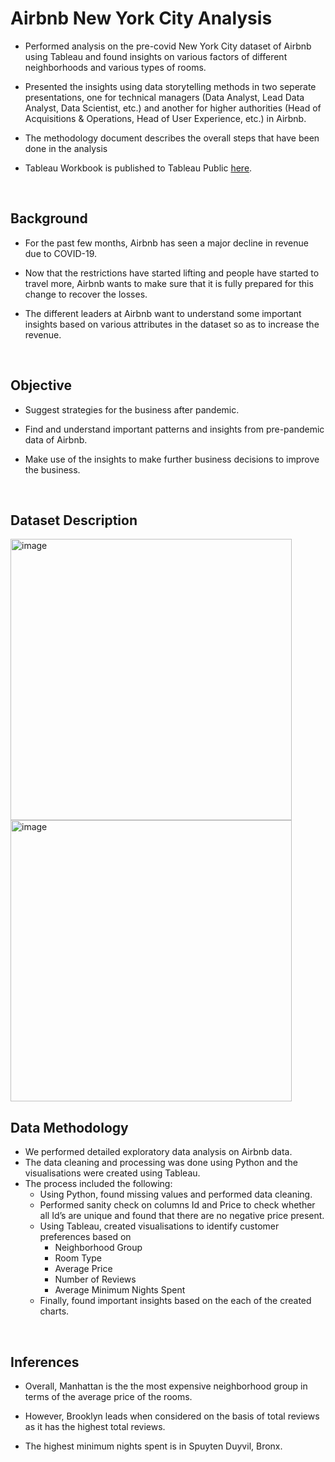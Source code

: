 # Airbnb New York City Analysis

- Performed analysis on the pre-covid New York City dataset of Airbnb using Tableau and found insights on various factors of different neighborhoods and various types of rooms.

- Presented the insights using data storytelling methods in two seperate presentations, one for technical managers (Data Analyst, Lead Data Analyst, Data Scientist, etc.) and another for higher authorities (Head of Acquisitions &amp; Operations, Head of User Experience, etc.) in Airbnb.

- The methodology document describes the overall steps that have been done in the analysis

- Tableau Workbook is published to Tableau Public [here](https://public.tableau.com/app/profile/ameyashukla1999/viz/AirbnbNewYorkCityAnalysis_16587366066510/InsightsonNeighborhoodGroupsandDifferenttypesofRoomforAirbnbfromPre-COVIDPeriod).
<br>

## Background
- For the past few months, Airbnb has seen a major decline in revenue due to COVID-19. 

- Now that the restrictions have started lifting and people have started to travel more, Airbnb wants to make sure that it is fully prepared for this change to recover the losses. 

- The different leaders at Airbnb want to understand some important insights based on various attributes in the dataset so as to increase the revenue.
<br>

## Objective
- Suggest strategies for the business after pandemic.

- Find and understand important patterns and insights from pre-pandemic data of Airbnb.

- Make use of the insights to make further business decisions to improve the business.
<br>

## Dataset Description
<img width="450" alt="image" src="https://user-images.githubusercontent.com/58943665/180736531-2781add0-7be6-4b41-8e19-0a9564918937.png">
<img width="450" alt="image" src="https://user-images.githubusercontent.com/58943665/180739606-afcbc9b8-0a2f-40f0-a29b-ea5ceb9c27ac.png">

<br>

## Data Methodology
- We performed detailed exploratory data analysis on Airbnb data.
- The data cleaning and processing was done using Python and the visualisations were created using Tableau.
- The process included the following:
  - Using Python, found missing values and performed data cleaning.
  - Performed sanity check on columns Id and Price to check whether all Id’s are unique and found that there are no negative price present.
  - Using Tableau, created visualisations to identify customer preferences based on
    - Neighborhood Group
    - Room Type
    - Average Price
    - Number of Reviews
    - Average Minimum Nights Spent
  - Finally, found important insights based on the each of the created charts.
<br>

## Inferences
- Overall, Manhattan is the the most expensive neighborhood group in terms of the average price of the rooms.

- However, Brooklyn leads when considered on the basis of total reviews as it has the highest total reviews.

- The highest minimum nights spent is in Spuyten Duyvil, Bronx.






